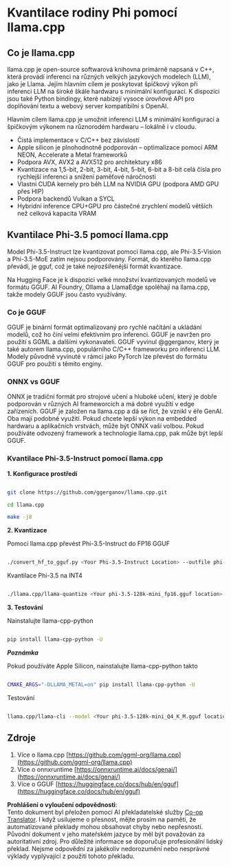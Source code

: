 <!--
CO_OP_TRANSLATOR_METADATA:
{
  "original_hash": "462bddc47427d8785f3c9fd817b346fe",
  "translation_date": "2025-07-16T22:11:46+00:00",
  "source_file": "md/01.Introduction/04/UsingLlamacppQuantifyingPhi.md",
  "language_code": "cs"
}
-->
# **Kvantilace rodiny Phi pomocí llama.cpp**

## **Co je llama.cpp**

llama.cpp je open-source softwarová knihovna primárně napsaná v C++, která provádí inferenci na různých velkých jazykových modelech (LLM), jako je Llama. Jejím hlavním cílem je poskytovat špičkový výkon při inferenci LLM na široké škále hardwaru s minimální konfigurací. K dispozici jsou také Python bindingy, které nabízejí vysoce úrovňové API pro doplňování textu a webový server kompatibilní s OpenAI.

Hlavním cílem llama.cpp je umožnit inferenci LLM s minimální konfigurací a špičkovým výkonem na různorodém hardwaru – lokálně i v cloudu.

- Čistá implementace v C/C++ bez závislostí
- Apple silicon je plnohodnotně podporován – optimalizace pomocí ARM NEON, Accelerate a Metal frameworků
- Podpora AVX, AVX2 a AVX512 pro architektury x86
- Kvantizace na 1,5-bit, 2-bit, 3-bit, 4-bit, 5-bit, 6-bit a 8-bit celá čísla pro rychlejší inferenci a snížení paměťové náročnosti
- Vlastní CUDA kernely pro běh LLM na NVIDIA GPU (podpora AMD GPU přes HIP)
- Podpora backendů Vulkan a SYCL
- Hybridní inference CPU+GPU pro částečné zrychlení modelů větších než celková kapacita VRAM

## **Kvantilace Phi-3.5 pomocí llama.cpp**

Model Phi-3.5-Instruct lze kvantizovat pomocí llama.cpp, ale Phi-3.5-Vision a Phi-3.5-MoE zatím nejsou podporovány. Formát, do kterého llama.cpp převádí, je gguf, což je také nejrozšířenější formát kvantizace.

Na Hugging Face je k dispozici velké množství kvantizovaných modelů ve formátu GGUF. AI Foundry, Ollama a LlamaEdge spoléhají na llama.cpp, takže modely GGUF jsou často využívány.

### **Co je GGUF**

GGUF je binární formát optimalizovaný pro rychlé načítání a ukládání modelů, což ho činí velmi efektivním pro inferenci. GGUF je navržen pro použití s GGML a dalšími vykonavateli. GGUF vyvinul @ggerganov, který je také autorem llama.cpp, populárního C/C++ frameworku pro inferenci LLM. Modely původně vyvinuté v rámci jako PyTorch lze převést do formátu GGUF pro použití s těmito enginy.

### **ONNX vs GGUF**

ONNX je tradiční formát pro strojové učení a hluboké učení, který je dobře podporován v různých AI frameworcích a má dobré využití v edge zařízeních. GGUF je založen na llama.cpp a dá se říct, že vznikl v éře GenAI. Oba mají podobné využití. Pokud chcete lepší výkon na embedded hardwaru a aplikačních vrstvách, může být ONNX vaší volbou. Pokud používáte odvozený framework a technologie llama.cpp, pak může být lepší GGUF.

### **Kvantilace Phi-3.5-Instruct pomocí llama.cpp**

**1. Konfigurace prostředí**


```bash

git clone https://github.com/ggerganov/llama.cpp.git

cd llama.cpp

make -j8

```


**2. Kvantizace**

Pomocí llama.cpp převést Phi-3.5-Instruct do FP16 GGUF


```bash

./convert_hf_to_gguf.py <Your Phi-3.5-Instruct Location> --outfile phi-3.5-128k-mini_fp16.gguf

```

Kvantilace Phi-3.5 na INT4


```bash

./llama.cpp/llama-quantize <Your phi-3.5-128k-mini_fp16.gguf location> ./gguf/phi-3.5-128k-mini_Q4_K_M.gguf Q4_K_M

```


**3. Testování**

Nainstalujte llama-cpp-python


```bash

pip install llama-cpp-python -U

```

***Poznámka*** 

Pokud používáte Apple Silicon, nainstalujte llama-cpp-python takto


```bash

CMAKE_ARGS="-DLLAMA_METAL=on" pip install llama-cpp-python -U

```

Testování 


```bash

llama.cpp/llama-cli --model <Your phi-3.5-128k-mini_Q4_K_M.gguf location> --prompt "<|user|>\nCan you introduce .NET<|end|>\n<|assistant|>\n"  --gpu-layers 10

```



## **Zdroje**

1. Více o llama.cpp [https://github.com/ggml-org/llama.cpp](https://github.com/ggml-org/llama.cpp)
2. Více o onnxruntime [https://onnxruntime.ai/docs/genai/](https://onnxruntime.ai/docs/genai/)
3. Více o GGUF [https://huggingface.co/docs/hub/en/gguf](https://huggingface.co/docs/hub/en/gguf)

**Prohlášení o vyloučení odpovědnosti**:  
Tento dokument byl přeložen pomocí AI překladatelské služby [Co-op Translator](https://github.com/Azure/co-op-translator). I když usilujeme o přesnost, mějte prosím na paměti, že automatizované překlady mohou obsahovat chyby nebo nepřesnosti. Původní dokument v jeho mateřském jazyce by měl být považován za autoritativní zdroj. Pro důležité informace se doporučuje profesionální lidský překlad. Nejsme odpovědní za jakékoliv nedorozumění nebo nesprávné výklady vyplývající z použití tohoto překladu.